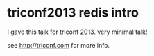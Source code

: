 triconf2013 redis intro
=======================

I gave this talk for triconf 2013. very minimal talk!


see <http://triconf.com> for more info.
